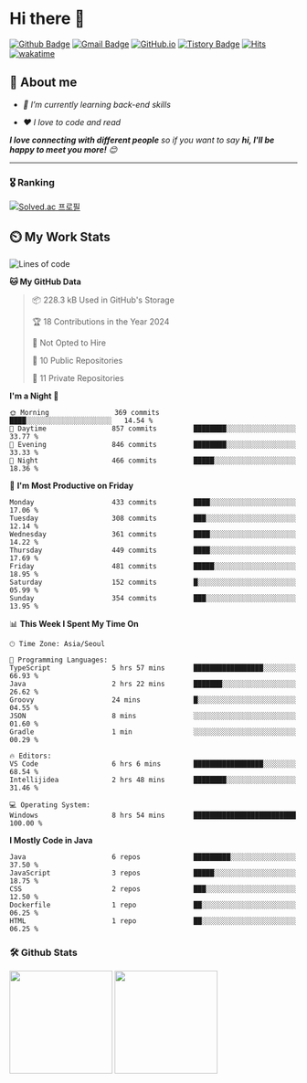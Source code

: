 # Hi there 👋
[![Github Badge](https://img.shields.io/badge/-uiw6unoh-grey?style=flat&logo=github&logoColor=white&link=https://github.com/uiw6unoh/)](https://www.github.com/uiw6unoh/) 
[![Gmail Badge](https://img.shields.io/badge/-uiw6unoh@naver.com-c14438?style=flat&logo=Gmail&logoColor=white&link=mailto:uiw6unoh@naver.com)](mailto:uiw6unoh@naver.com) 
[![GitHub.io](https://img.shields.io/badge/GitHub.io-orange?style=flat&logoColor=white)](https://uiw6unoh.github.io/)
[![Tistory Badge](https://img.shields.io/badge/Tech%20Blog-yellow?style=flat&logoColor=white)](https://#/)
[![Hits](https://hits.seeyoufarm.com/api/count/incr/badge.svg?url=https%3A%2F%2Fgithub.com%2Fuiw6unoh&count_bg=%2379C83D&title_bg=%23555555&icon=&icon_color=%23E7E7E7&title=hits&edge_flat=false)](https://hits.seeyoufarm.com)
[![wakatime](https://wakatime.com/badge/user/54252e40-b19e-45e1-9ec9-fb1c5a26c628.svg)](https://wakatime.com/@54252e40-b19e-45e1-9ec9-fb1c5a26c628)
<!-- [![Portfolio Badge](https://img.shields.io/badge/portfolio-web-blue?style=flat&link=https://github.com/uiw6unoh/)](https://github.com/uiw6unoh/)  -->

## 💬 About me
<em>
 
- 🌱 I’m currently learning back-end skills
 
- ❤️ I love to code and read
</em>

<em><b>I love connecting with different people</b> so if you want to say <b>hi, I'll be happy to meet you more!</b> 😊</em>

---
### 🎖️ Ranking
[![Solved.ac 프로필](http://mazassumnida.wtf/api/v2/generate_badge?boj=uiw6unoh)](https://www.acmicpc.net/user/uiw6unoh)

## ⏲️ My Work Stats
<!--[![uiw6unoh's wakatime stats](https://github-readme-stats.vercel.app/api/wakatime?username=uiw6unoh)]-->

<!--START_SECTION:waka-->
![Lines of code](https://img.shields.io/badge/From%20Hello%20World%20I%27ve%20Written-2.8%20million%20lines%20of%20code-blue)

**🐱 My GitHub Data** 

> 📦 228.3 kB Used in GitHub's Storage 
 > 
> 🏆 18 Contributions in the Year 2024
 > 
> 🚫 Not Opted to Hire
 > 
> 📜 10 Public Repositories 
 > 
> 🔑 11 Private Repositories 
 > 
**I'm a Night 🦉** 

```text
🌞 Morning                369 commits         ████░░░░░░░░░░░░░░░░░░░░░   14.54 % 
🌆 Daytime                857 commits         ████████░░░░░░░░░░░░░░░░░   33.77 % 
🌃 Evening                846 commits         ████████░░░░░░░░░░░░░░░░░   33.33 % 
🌙 Night                  466 commits         █████░░░░░░░░░░░░░░░░░░░░   18.36 % 
```
📅 **I'm Most Productive on Friday** 

```text
Monday                   433 commits         ████░░░░░░░░░░░░░░░░░░░░░   17.06 % 
Tuesday                  308 commits         ███░░░░░░░░░░░░░░░░░░░░░░   12.14 % 
Wednesday                361 commits         ████░░░░░░░░░░░░░░░░░░░░░   14.22 % 
Thursday                 449 commits         ████░░░░░░░░░░░░░░░░░░░░░   17.69 % 
Friday                   481 commits         █████░░░░░░░░░░░░░░░░░░░░   18.95 % 
Saturday                 152 commits         █░░░░░░░░░░░░░░░░░░░░░░░░   05.99 % 
Sunday                   354 commits         ███░░░░░░░░░░░░░░░░░░░░░░   13.95 % 
```


📊 **This Week I Spent My Time On** 

```text
🕑︎ Time Zone: Asia/Seoul

💬 Programming Languages: 
TypeScript               5 hrs 57 mins       █████████████████░░░░░░░░   66.93 % 
Java                     2 hrs 22 mins       ███████░░░░░░░░░░░░░░░░░░   26.62 % 
Groovy                   24 mins             █░░░░░░░░░░░░░░░░░░░░░░░░   04.55 % 
JSON                     8 mins              ░░░░░░░░░░░░░░░░░░░░░░░░░   01.60 % 
Gradle                   1 min               ░░░░░░░░░░░░░░░░░░░░░░░░░   00.29 % 

🔥 Editors: 
VS Code                  6 hrs 6 mins        █████████████████░░░░░░░░   68.54 % 
Intellijidea             2 hrs 48 mins       ████████░░░░░░░░░░░░░░░░░   31.46 % 

💻 Operating System: 
Windows                  8 hrs 54 mins       █████████████████████████   100.00 % 
```

**I Mostly Code in Java** 

```text
Java                     6 repos             █████████░░░░░░░░░░░░░░░░   37.50 % 
JavaScript               3 repos             █████░░░░░░░░░░░░░░░░░░░░   18.75 % 
CSS                      2 repos             ███░░░░░░░░░░░░░░░░░░░░░░   12.50 % 
Dockerfile               1 repo              ██░░░░░░░░░░░░░░░░░░░░░░░   06.25 % 
HTML                     1 repo              ██░░░░░░░░░░░░░░░░░░░░░░░   06.25 % 
```




<!--END_SECTION:waka-->

### 🛠️ Github Stats <br/>
<p>
  <img height="180em" src="https://github-readme-stats-git-masterrstaa-rickstaa.vercel.app/api?username=uiw6unoh&show_icons=true&include_all_commits=true">
  <img height="180em" src="https://github-readme-stats-git-masterrstaa-rickstaa.vercel.app/api/top-langs/?username=uiw6unoh&layout=compact">
</p>


